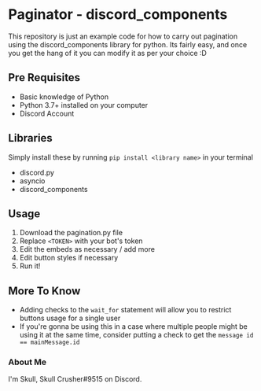 # Paginator - discord_components
This repository is just an example code for how to carry out pagination using the discord_components library for python. Its fairly easy, and once you get the hang of it you can modify it as per your choice :D

## Pre Requisites
- Basic knowledge of Python
- Python 3.7+ installed on your computer
- Discord Account

## Libraries
Simply install these by running `pip install <library name>` in your terminal
- discord.py
- asyncio
- discord_components

## Usage
1. Download the pagination.py file
2. Replace `<TOKEN>` with your bot's token
3. Edit the embeds as necessary / add more
4. Edit button styles if necessary
5. Run it!

## More To Know
- Adding checks to the `wait_for` statement will allow you to restrict buttons usage for a single user
- If you're gonna be using this in a case where multiple people might be using it at the same time, consider putting a check to get the `message id == mainMessage.id`

### About Me
I'm Skull, Skull Crusher#9515 on Discord. 
